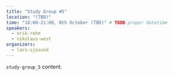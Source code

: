 ```yaml
---
title: "Study Group #5"
location: "(TBD)"
time: "18:00-21:00, Nth October (TBD)" # TODO proper datetime
speakers:
  - erik-rehn
  - nikolaus-west
organizers:
  - lars-sjosund
---
```

`study-group_5` content.
